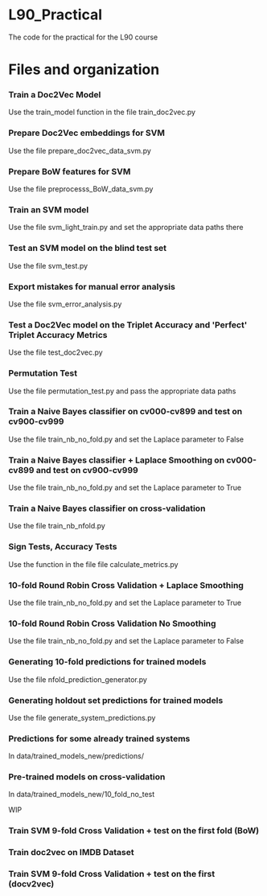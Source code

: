 # L90_Practical
The code for the practical for the L90 course

# Files and organization
### Train a Doc2Vec Model
Use the train_model function in the file train_doc2vec.py

### Prepare Doc2Vec embeddings for SVM
Use the file prepare_doc2vec_data_svm.py

### Prepare BoW features for SVM
Use the file preprocesss_BoW_data_svm.py

### Train an SVM model
Use the file svm_light_train.py and set the appropriate data paths there

### Test an SVM model on the blind test set
Use the file svm_test.py

### Export mistakes for manual error analysis
Use the file svm_error_analysis.py

### Test a Doc2Vec model on the Triplet Accuracy and 'Perfect' Triplet Accuracy Metrics
Use the file test_doc2vec.py

### Permutation Test
Use the file permutation_test.py and pass the appropriate data paths

### Train  a Naive Bayes classifier on cv000-cv899 and test on cv900-cv999
Use the file train_nb_no_fold.py and set the Laplace parameter to False 

### Train a Naive Bayes classifier + Laplace Smoothing on cv000-cv899 and test on cv900-cv999 
Use the file train_nb_no_fold.py and set the Laplace parameter to True

### Train a Naive Bayes classifier on cross-validation
Use the file train_nb_nfold.py

### Sign Tests, Accuracy Tests
Use the function in the file file calculate_metrics.py

### 10-fold Round Robin Cross Validation + Laplace Smoothing
Use the file train_nb_no_fold.py and set the Laplace parameter to True

### 10-fold Round Robin Cross Validation No Smoothing 
Use the file train_nb_no_fold.py and set the Laplace parameter to False

### Generating 10-fold predictions for trained models
Use the file nfold_prediction_generator.py

### Generating holdout set predictions for trained models
Use the file generate_system_predictions.py

### Predictions for some already trained systems
In data/trained_models_new/predictions/

### Pre-trained models on cross-validation
In data/trained_models_new/10_fold_no_test 

WIP
### Train SVM 9-fold Cross Validation + test on the first fold (BoW)
### Train doc2vec on IMDB Dataset
### Train SVM 9-fold Cross Validation + test on the first (docv2vec)
